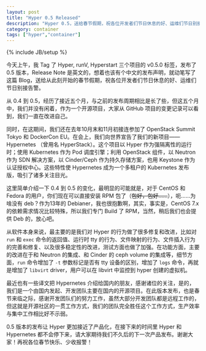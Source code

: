 ```yaml
---
layout: post
title: "Hyper 0.5 Released"
description: "Hyper 0.5，送给春节假期，祝各位开发者们节日休息的好、运维们节日别接告警。在接下来的时间里 Hyper 和 Hypernetes 都不会停下来，请大家期待我们不久后的下一次产品发布。"
category: container
tags: ["hyper","container"]
---
```

{% include JB/setup %}

今天上午，我 Tag 了 Hyper, runV, Hyperstart 三个项目的 v0.5.0 标签，发布了 0.5 版本，Release Note 是英文的，想着也该有个中文的发布声明，就动笔写了这篇 Blog，送给从此刻开始的春节假期，祝各位开发者们节日休息的好、运维们节日别接告警。

从 0.4 到 0.5，经历了接近五个月，与之前的发布周期相比是长了些，但这五个月中，我们并没有闲着，作为一个开源项目，大家从 GitHub 项目的变更记录可以看到，我们一直在改进自己。

同时，在这期间，我们还在去年10月末和11月初接连参加了 OpenStack Summit Tokyo 和 DockerCon EU。在会上，我们向世界宣告了我们的新项目——Hypernetes （曾用名 HyperStack）。这个项目以 Hyper 作为强隔离性的运行时；使用 Kubernetes 作为 Pod 调度引擎；利用 OpenStack 组件，以 Neutron 作为 SDN 解决方案，以 Cinder/Ceph 作为持久存储方案，也用 Keystone 作为认证授权中心。这些特性使 Hypernetes 成为一个多租户的 Kubernetes 发布版，吸引了诸多关注目光。

这里简单介绍一下 0.4 到 0.5 的变化，最明显的可能就是，对于 CentOS 和 Fedora 的用户，你们现在可以直接安装 RPM 包了（<strike>包好，包好……</strike>），呃……为啥没有 deb？作为13年的 Debianer，我也很抱歉啊，其实，事实是，CentOS 7.x 的依赖需求情况比较特殊，所以我们专门 Build 了 RPM，当然，稍后我们也会提供 Deb 的，放心吧。

从软件本身来说，最主要的是我们对 Hyper 的行为做了很多修复和改进，比如对`run` 和 `exec` 命令的返回值、运行时 tty 的行为、文件映射的行为、文件插入行为的完善和修复、以及很多稳定性的改进，测试方面也做了加强。在功能方面，主要的改进在于和 Neutron 的集成、和 Cinder 的 ceph volume 的集成等，细节方面，`run` 命令增加了 `-t` 参数标记是否有 tty 设备的区别，增加了 `logs` 命令，再就是增加了 `libvirt` driver，用户可以在 libvirt 中监控到 hyper 创建的虚拟机。

最近也有一些译文把 Hypernetes 介绍给国内的朋友，感谢诸位的关注，是的，我们是一个由国内发起、开发团队主要在国内的开源项目。在此版本发布，也是春节来临之际，感谢开发团队们的努力工作，虽然大部分开发团队都是远程工作的，但这就是开源社区的一贯工作方式，我们的团队完全胜任这个工作方式，生产效率与集中工作相比好不示弱。

0.5 版本的发布让 Hyper 更加接近了产品化，在接下来的时间里 Hyper 和 Hypernetes 都不会停下来，请大家期待我们不久后的下一次产品发布。谢谢大家！再祝各位春节快乐、少收报警！

